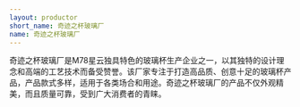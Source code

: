 ```yaml
---
layout: productor
short_name: 奇迹之杯玻璃厂
name: 奇迹之杯玻璃厂
---
```

奇迹之杯玻璃厂是M78星云独具特色的玻璃杯生产企业之一，以其独特的设计理念和高端的工艺技术而备受赞誉。该厂家专注于打造高品质、创意十足的玻璃杯产品，产品款式多样，适用于各类场合和用途。奇迹之杯玻璃厂的产品不仅外观精美，而且质量可靠，受到广大消费者的青睐。